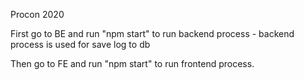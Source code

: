 Procon 2020

First go to BE and run "npm start" to run backend process - backend process is used for save log to db


Then go to FE and run "npm start" to run frontend process.

